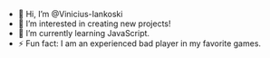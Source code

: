 - 👋 Hi, I’m @Vinicius-Iankoski
- 👀 I’m interested in creating new projects!
- 🌱 I’m currently learning JavaScript.
- ⚡ Fun fact: I am an experienced bad player in my favorite games.

<!---
Vinicius-Iankoski/Vinicius-Iankoski is a ✨ special ✨ repository because its `README.md` (this file) appears on your GitHub profile.
You can click the Preview link to take a look at your changes.
--->
